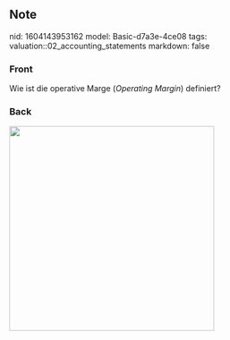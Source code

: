 ## Note
nid: 1604143953162
model: Basic-d7a3e-4ce08
tags: valuation::02_accounting_statements
markdown: false

### Front
<p>Wie ist die operative Marge (<i>Operating Margin</i>) definiert?

### Back
<p><img src="12sdNghZr7NwsaHBDzvS.png" style="width: 366px;">

